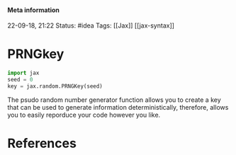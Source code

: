 #### Meta information
22-09-18, 21:22
Status: #idea
Tags: [[Jax]] [[jax-syntax]]





# PRNGkey

```python
import jax
seed = 0
key = jax.random.PRNGKey(seed)
```

The psudo random number generator function allows you to create a key that can be used to generate information deterministically, therefore, allows you to easily reporduce your code however you like.



# References
